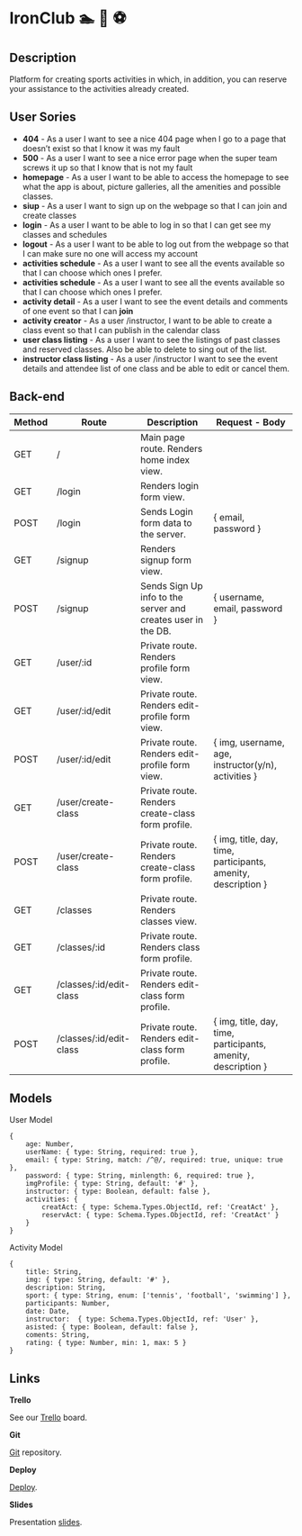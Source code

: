 # IronClub :swimmer: :tennis: :soccer:

## Description

Platform for creating sports activities in which, in addition, you can reserve your assistance to the activities already created.

## User Sories

- **404** - As a user I want to see a nice 404 page when I go to a page that doesn’t exist so that I know it was my fault 
- **500** - As a user I want to see a nice error page when the super team screws it up so that I know that is not my fault 
- **homepage** - As a user I want to be able to access the homepage to see what the app is about, picture galleries, all the amenities and possible classes. 
- **siup** - As a user I want to sign up on the webpage so that I can join and create classes 
- **login** - As a user I want to be able to log in so that I can get see my classes and schedules 
- **logout** - As a user I want to be able to log out from the webpage so that I can make sure no one will access my account 
- **activities schedule** - As a user I want to see all the events available so that I can choose which ones I prefer. 
- **activities schedule** - As a user I want to see all the events available so that I can choose which ones I prefer. 
- **activity detail** - As a user I want to see the event details and comments of one event so that I can  **join** 
- **activity creator** - As a user /instructor, I want to be able to create a class event so that I can publish in the calendar class 
- **user class listing** - As a user I want to see the listings of past classes and reserved classes. Also be able to delete to sing out of the list. 
- **instructor class listing** - As a user /instructor I want to see the event details and attendee list of one class and be able to edit or cancel them.


## Back-end

Method | Route |	Description |	Request - Body
------ | ----- | ------------ | --------------
GET    |  /  | Main page route. Renders home index view.             
GET | /login | Renders login form view. 
POST | /login | Sends Login form data to the server. | { email, password }
GET | /signup | Renders signup form view.
POST | /signup | Sends Sign Up info to the server and creates user in the DB. | { username, email, password }
GET | /user/:id | Private route. Renders profile form view.
GET | /user/:id/edit | Private route. Renders edit-profile form view.
POST | /user/:id/edit | Private route. Renders edit-profile form view. | { img, username, age, instructor(y/n), activities }
GET | /user/create-class | Private route. Renders create-class form profile.
POST | /user/create-class | Private route. Renders create-class form profile. | { img, title, day, time, participants, amenity, description }
GET | /classes | Private route. Renders classes view. 
GET | /classes/:id | Private route. Renders class form profile.
GET | /classes/:id/edit-class | Private route. Renders edit-class form profile.
POST | /classes/:id/edit-class | Private route. Renders edit-class form profile. | { img, title, day, time, participants, amenity, description }


## Models

User Model
```
{
    age: Number, 
    userName: { type: String, required: true },
    email: { type: String, match: /^@/, required: true, unique: true },
    password: { type: String, minlength: 6, required: true },
    imgProfile: { type: String, default: '#' },
    instructor: { type: Boolean, default: false },
    activities: {
        creatAct: { type: Schema.Types.ObjectId, ref: 'CreatAct' },
        reservAct: { type: Schema.Types.ObjectId, ref: 'CreatAct' }
    }
}
```

Activity Model
```
{
    title: String,
    img: { type: String, default: '#' },
    description: String,
    sport: { type: String, enum: ['tennis', 'football', 'swimming'] },
    participants: Number,
    date: Date, 
    instructor:  { type: Schema.Types.ObjectId, ref: 'User' },
    asisted: { type: Boolean, default: false },
    coments: String,
    rating: { type: Number, min: 1, max: 5 }
}
```

## Links

**Trello**

See our [Trello](https://trello.com/b/x0IQmzYu/ironclub) board.

**Git**

[Git]() repository.

**Deploy**

[Deploy]().

**Slides**

Presentation [slides]().


